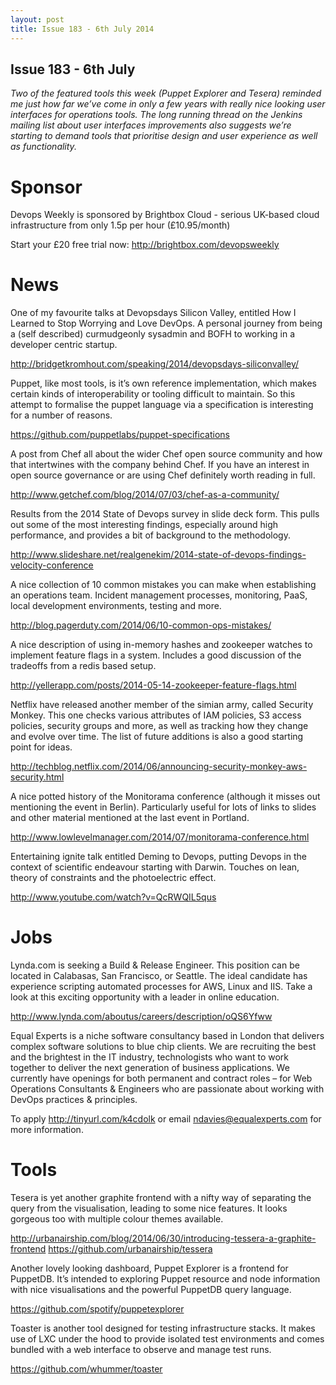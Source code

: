 ```yaml
---
layout: post
title: Issue 183 - 6th July 2014
---
```


## Issue 183 - 6th July

_Two of the featured tools this week (Puppet Explorer and Tesera) reminded me just how far we’ve come in only a few years with really nice looking user interfaces for operations tools. The long running thread on the Jenkins mailing list about user interfaces improvements also suggests we’re starting to demand tools that prioritise design and user experience as well as functionality._


Sponsor
======

Devops Weekly is sponsored by Brightbox Cloud - serious UK-based cloud infrastructure from only 1.5p per hour (£10.95/month)

Start your £20 free trial now: http://brightbox.com/devopsweekly


News
====

One of my favourite talks at Devopsdays Silicon Valley, entitled How I Learned to Stop Worrying and Love DevOps. A personal journey from being a (self described) curmudgeonly sysadmin and BOFH to working in a developer centric startup.

http://bridgetkromhout.com/speaking/2014/devopsdays-siliconvalley/


Puppet, like most tools, is it’s own reference implementation, which makes certain kinds of interoperability or tooling difficult to maintain. So this attempt to formalise the puppet language via a specification is interesting for a number of reasons.

https://github.com/puppetlabs/puppet-specifications


A post from Chef all about the wider Chef open source community and how that intertwines with the company behind Chef. If you have an interest in open source governance or are using Chef definitely worth reading in full.

http://www.getchef.com/blog/2014/07/03/chef-as-a-community/


Results from the 2014 State of Devops survey in slide deck form. This pulls out some of the most interesting findings, especially around high performance, and provides a bit of background to the methodology.

http://www.slideshare.net/realgenekim/2014-state-of-devops-findings-velocity-conference


A nice collection of 10 common mistakes you can make when establishing an operations team. Incident management processes, monitoring, PaaS, local development environments, testing and more.

http://blog.pagerduty.com/2014/06/10-common-ops-mistakes/


A nice description of using in-memory hashes and zookeeper watches to implement feature flags in a system. Includes a good discussion of the tradeoffs from a redis based setup.

http://yellerapp.com/posts/2014-05-14-zookeeper-feature-flags.html


Netflix have released another member of the simian army, called Security Monkey. This one checks various attributes of IAM policies, S3 access policies, security groups and more, as well as tracking how they change and evolve over time. The list of future additions is also a good starting point for ideas.

http://techblog.netflix.com/2014/06/announcing-security-monkey-aws-security.html


A nice potted history of the Monitorama conference (although it misses out mentioning the event in Berlin). Particularly useful for lots of links to slides and other material mentioned at the last event in Portland.

http://www.lowlevelmanager.com/2014/07/monitorama-conference.html


Entertaining ignite talk entitled Deming to Devops, putting Devops in the context of scientific endeavour starting with Darwin. Touches on lean, theory of constraints and the photoelectric effect.

http://www.youtube.com/watch?v=QcRWQIL5qus



Jobs
====

Lynda.com is seeking a Build & Release Engineer. This position can be located in Calabasas, San Francisco, or Seattle. The ideal candidate has experience scripting automated processes for AWS, Linux and IIS. Take a look at this exciting opportunity with a leader in online education.

http://www.lynda.com/aboutus/careers/description/oQS6Yfww


Equal Experts is a niche software consultancy based in London that delivers complex software  solutions to blue chip clients. We are recruiting the best and the brightest in the IT industry, technologists who want to work together to deliver the next generation of business applications. We currently have openings for both permanent and contract roles – for Web Operations Consultants & Engineers who are passionate about working with DevOps practices & principles.

To apply http://tinyurl.com/k4cdolk or email ndavies@equalexperts.com for more information.


Tools
====

Tesera is yet another graphite frontend with a nifty way of separating the query from the visualisation, leading to some nice features. It looks gorgeous too with multiple colour themes available.

http://urbanairship.com/blog/2014/06/30/introducing-tessera-a-graphite-frontend
https://github.com/urbanairship/tessera


Another lovely looking dashboard, Puppet Explorer is a frontend for PuppetDB. It’s intended to exploring Puppet resource and node information with nice visualisations and the powerful PuppetDB query language.

https://github.com/spotify/puppetexplorer


Toaster is another tool designed for testing infrastructure stacks. It makes use of LXC under the hood to provide isolated test environments and comes bundled with a web interface to observe and manage test runs.

https://github.com/whummer/toaster
